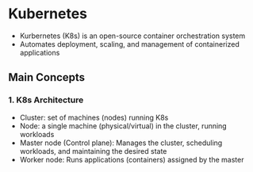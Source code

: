 # Kubernetes

- Kurbernetes (K8s) is an open-source container orchestration system
- Automates deployment, scaling, and management of containerized applications

## Main Concepts

### 1. K8s Architecture

- Cluster: set of machines (nodes) running K8s
- Node: a single machine (physical/virtual) in the cluster, running workloads
- Master node (Control plane): Manages the cluster, scheduling workloads, and maintaining the desired state
- Worker node: Runs applications (containers) assigned by the master
